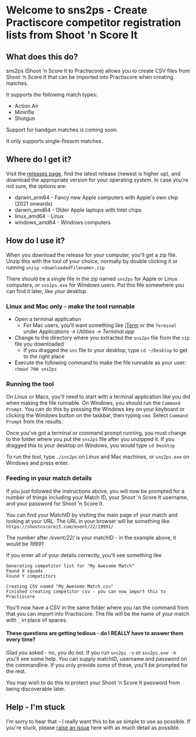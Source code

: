 # Welcome to sns2ps - Create Practiscore competitor registration lists from Shoot 'n Score It

## What does this do?

sns2ps (Shoot 'n Score It to Practiscore) allows you to create CSV files from Shoot 'n Score It that can be imported into Practiscore when creating matches.

It supports the following match types:

* Action Air
* Minirifle
* Shotgun

Support for handgun matches is coming soon.

It only supports single-firearm matches.

## Where do I get it?

Visit the [releases page](https://github.com/qawsgh/sns2ps/releases), find the latest release (newest is higher up), and download the appropriate version for your operating system. In case you're not sure, the options are:

* darwin_arm64 - Fancy new Apple computers with Apple's own chip (2021 onwards)
* darwin_amd64 - Older Apple laptops with Intel chips
* linux_amd64 - Linux
* windows_amd64 - Windows computers

## How do I use it?

When you download the release for your computer, you'll get a zip file. Unzip this with the tool of your choice, normally by double clicking it or running `unzip <downloadedfilename>.zip`

There should be a single file in the zip named `sns2ps` for Apple or Linux computers, or `sns2ps.exe` for Windows users. Put this file somewhere you can find it later, like your desktop.

### Linux and Mac only - make the tool runnable

* Open a terminal application
  * For Mac users, you'll want something like [iTerm](https://iterm2.com/) or the `Terminal` under _Applications -> Utilities -> Terminal.app_
* Change to the directory where you extracted the `sns2ps` file from the `zip` file you downloaded
  * If you dragged the `sns` file to your desktop, type `cd ~/Desktop` to get to the right place
* Execute the following command to make the file runnable as your user: `chmod 700 sns2ps`

### Running the tool

On Linux or Macs, you'll need to start with a terminal application like you did when making the file runnable. On Windows, you should run the `Command Prompt`. You can do this by pressing the Windows key on your keyboard or clicking the Windows button on the taskbar, then typing `cmd`. Select `Command Prompt` from the results.

Once you've got a terminal or command prompt running, you must change to the folder where you put the `sns2ps` file after you unzipped it. If you dragged this to your desktop on Windows, you would type `cd Desktop`

To run the tool, type `./sns2ps` on Linux and Mac machines, or `sns2ps.exe` on Windows and press enter.

### Feeding in your match details

If you just followed the instructions above, you will now be prompted for a number of things including your Match ID, your Shoot 'n Score It username, and your password for Shoot 'n Score It.

You can find your MatchID by visiting the main page of your match and looking at your URL. The URL in your browser will be something like `https://shootnscoreit.com/event/22/19991/`

The number after _/event/22/_ is your matchID - in the example above, it would be *19991*

If you enter all of your details correctly, you'll see something like

```
Generating competitor list for "My Awesome Match"
Found X squads
Found Y competitors

Creating CSV named "My_Awesome_Match.csv"
Finished creating competitor csv - you can now import this to Practiscore
```

You'll now have a CSV in the same folder where you ran the command from that you can import into Practiscore. The file will be the name of your match with `_` in place of spaces.

#### These questions are getting tedious - do I REALLY have to answer them every time?

Glad you asked - no, you do not. If you run `sns2ps -v` or `sns2ps.exe -h` you'll see some help. You can supply matchID, username and password on the commandline. If you only provide _some_ of these, you'll be prompted for the rest.

You may wish to do this to protect your Shoot 'n Score It password from being discoverable later.

## Help - I'm stuck

I'm sorry to hear that - I really want this to be as simple to use as possible. If you're stuck, please [raise an issue](https://github.com/qawsgh/sns2ps/issues) here with as much detail as possible.
